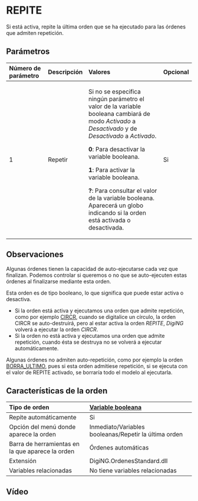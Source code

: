 # REPITE

Si está activa, repite la última orden que se ha ejecutado para las órdenes que admiten repetición.

## Parámetros

<table>
  <thead>
    <tr>
      <th style="text-align:left">N&#xFA;mero de par&#xE1;metro</th>
      <th style="text-align:left">Descripci&#xF3;n</th>
      <th style="text-align:left">Valores</th>
      <th style="text-align:left">Opcional</th>
    </tr>
  </thead>
  <tbody>
    <tr>
      <td style="text-align:left">1</td>
      <td style="text-align:left">Repetir</td>
      <td style="text-align:left">
        <p>Si no se especifica ning&#xFA;n par&#xE1;metro el valor de la variable
          booleana cambiar&#xE1; de modo <em>Activado</em> a <em>Desactivado</em> y de <em>Desactivado</em> a <em>Activado</em>.</p>
        <p><b>0</b>: Para desactivar la variable booleana.</p>
        <p><b>1</b>: Para activar la variable booleana.</p>
        <p><b>?</b>: Para consultar el valor de la variable booleana. Aparecer&#xE1;
          un globo indicando si la orden est&#xE1; activada o desactivada.</p>
      </td>
      <td style="text-align:left">Si</td>
    </tr>
  </tbody>
</table>

## Observaciones

Algunas órdenes tienen la capacidad de auto-ejecutarse cada vez que finalizan. Podemos controlar si queremos o no que se auto-ejecuten estas órdenes al finalizarse mediante esta orden.

Esta orden es de tipo booleano, lo que significa que puede estar activa o desactiva.

* Si la orden está activa y ejecutamos una orden que admite repetición, como por ejemplo [CIRCR](/digi3d-net/referencia/ventana-de-dibujo/ordenes/c/circr.md), cuando se digitalice un círculo, la orden CIRCR se auto-destruirá, pero al estar activa la orden _REPITE_, _DigiNG_ volverá a ejecutar la orden _CIRCR_.
* Si la orden no está activa y ejecutamos una orden que admite repetición, cuando ésta se destruya no se volverá a ejecutar automáticamente.

Algunas órdenes no admiten auto-repetición, como por ejemplo la orden [BORRA\_ULTIMO](/digi3d-net/referencia/ventana-de-dibujo/ordenes/b/borra-ultimo.md), pues si esta orden admitiese repetición, si se ejecuta con el valor de REPITE activado, se borraría todo el modelo al ejecutarla.

## Características de la orden

| Tipo de orden | [Variable booleana](repite.md) |
| :--- | :--- |
| Repite automáticamente | Si |
| Opción del menú donde aparece la orden | Inmediato/Variables booleanas/Repetir la última orden |
| Barra de herramientas en la que aparece la orden | Órdenes automáticas |
| Extensión | DigiNG.OrdenesStandard.dll |
| Variables relacionadas | No tiene variables relacionadas |

## Vídeo

